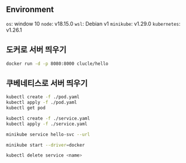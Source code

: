## Environment
`os`: window 10
`node`: v18.15.0
`wsl`: Debian v1
`minikube`: v1.29.0
`kubernetes`: v1.26.1

## 도커로 서버 띄우기
```bash
docker run -d -p 8080:8000 clucle/hello
```

## 쿠베네티스로 서버 띄우기
```bash
kubectl create -f ./pod.yaml
kubectl apply -f ./pod.yaml
kubectl get pod

kubectl create -f ./service.yaml
kubectl apply -f ./service.yaml

minikube service hello-svc --url
```

```bash
minikube start --driver=docker

kubectl delete service <name>

```